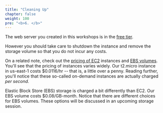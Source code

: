 ```yaml
---
title: "Cleaning Up"
chapter: false
weight: 100
pre: "<b>6. </b>"
---
```


<!-- {{% notice info%}}
We would very much appreciate it if you would take [our survey](https://docs.google.com/forms/d/e/1FAIpQLSdS8rG5zn7GcLi3b_JEK7xAODHVaMu-ehH7RiU7mHgAdt7zKw/viewform?fbzx=-5379244279693983460) so that we can improve the content for next time! Responses are anonymous. 
{{% /notice%}} -->


The web server you created in this workshops is in the [free tier](https://aws.amazon.com/free/?all-free-tier.sort-by=item.additionalFields.SortRank&all-free-tier.sort-order=asc).

However you should take care to shutdown the instance and remove the storage volume so that you do not incur any costs.

On a related note, check out the [pricing of EC2](https://aws.amazon.com/ec2/pricing/on-demand/) instances and [EBS volumes](https://aws.amazon.com/ebs/pricing/). You'll see that
the pricing of instances varies widely. Our t2.micro instance in us-east-1 costs $0.0116/hr -- that is, a little over a penny. Reading further, 
you'll notice that these so-called on-demand instances are actually charged _per second_.
<br>

Elastic Block Store (EBS) storage is charged a bit differently than EC2. Our EBS volume costs $0.08/GB-month. Notice that there are
different choices for EBS volumes. These options will be discussed in an upcoming storage session. 
